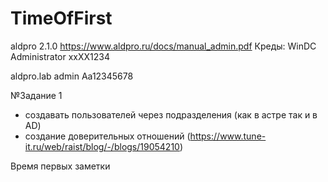 # TimeOfFirst
aldpro 2.1.0 https://www.aldpro.ru/docs/manual_admin.pdf
Креды:
WinDC
Administrator   xxXX1234

aldpro.lab
admin Aa12345678

№Задание 1
- создавать пользователей через подразделения (как в астре так и в AD)
- создание доверительных отношений (https://www.tune-it.ru/web/raist/blog/-/blogs/19054210)

Время первых заметки


